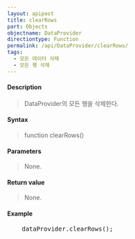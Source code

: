 ```yaml
---
layout: apipost
title: clearRows
part: Objects
objectname: DataProvider
directiontype: Function
permalink: /api/DataProvider/clearRows/
tags:
  - 모든 데이터 삭제
  - 모든 행 삭제
---
```


#### Description

> DataProvider의 모든 행을 삭제한다.

#### Syntax

> function clearRows()

#### Parameters

> None.

#### Return value

> None.

#### Example

<pre class="prettyprint">
    dataProvider.clearRows();
</pre>

